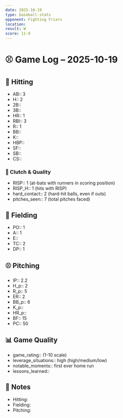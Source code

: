 ```yaml
---
date: 2025-10-19
type: baseball-stats
opponent: Fighting Friars
location: 
result: W
score: 11-9
---
```


# ⚾️ Game Log – 2025-10-19

## 🥎 Hitting
- AB:: 3
- H:: 2
- 2B::
- 3B::
- HR:: 1
- RBI:: 3
- R:: 1
- BB::
- K::
- HBP::
- SF::
- SB::
- CS::

### 🎯 Clutch & Quality
- RISP:: 1 (at-bats with runners in scoring position)
- RISP_H:: 1 (hits with RISP)
- hard_contact:: 2 (hard-hit balls, even if outs)
- pitches_seen:: 7 (total pitches faced)

## 🧤 Fielding
- PO:: 1
- A:: 1
- E:: 
- TC:: 2
- DP:: 1

## ⚾️ Pitching
- IP:: 2.2
- H_p:: 2
- R_p:: 5
- ER:: 2
- BB_p:: 6
- K_p:: 
- HR_p:: 
- BF:: 15
- PC:: 50

## 📊 Game Quality
- game_rating:: (1-10 scale)
- leverage_situations:: high (high/medium/low)
- notable_moments:: first ever home run
- lessons_learned::

## 📝 Notes
- Hitting:
- Fielding:
- Pitching: